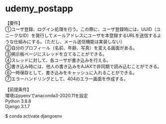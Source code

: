 # udemy_postapp
【要件】  
①ユーザ登録、ログイン処理を行う。この際に、ユーザ登録時には、UUID（ユニークなID）を発行してメールアドレスにユーザを本登録するURLを送信するような仕組みにする。（ただし、メール送信機能は実装しない）  
②自分のプロフィール（名前、年齢、写真）を変える画面がある。  
③掲示板ページにスレッドを立てることができる。  
④スレッドに対して、各ユーザが書き込みを行える。  
⑤書き込み時には、他人の書き込みをAJAXで非同期で読み込むことができる。  
⑥一時保存として、書き込みをキャッシュに入れることができる。  
⑦エラーハンドリングとして、404のエラー画面を作成する。  


【前提条件】  
環境はpyenvでanaconda3-2020.11を設定  
Python 3.8.8  
Django 3.1.7  
  
$ conda activate djangoenv  